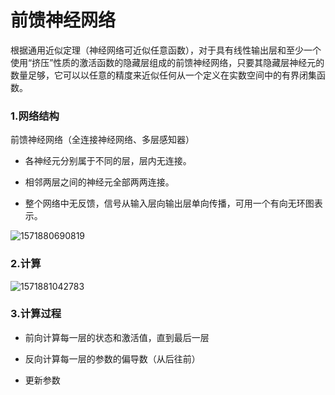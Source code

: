 # 前馈神经网络

​	根据通用近似定理（神经网络可近似任意函数），对于具有线性输出层和至少一个使用“挤压”性质的激活函数的隐藏层组成的前馈神经网络，只要其隐藏层神经元的数量足够，它可以以任意的精度来近似任何从一个定义在实数空间中的有界闭集函数。

### 1.网络结构

前馈神经网络（全连接神经网络、多层感知器）

+ 各神经元分别属于不同的层，层内无连接。

* 相邻两层之间的神经元全部两两连接。

+ 整个网络中无反馈，信号从输入层向输出层单向传播，可用一个有向无环图表示。

![1571880690819](C:\Users\lenovo\AppData\Roaming\Typora\typora-user-images\1571880690819.png)

### 2.计算

![1571881042783](C:\Users\lenovo\AppData\Roaming\Typora\typora-user-images\1571881042783.png)

### 3.计算过程

+ 前向计算每一层的状态和激活值，直到最后一层

+ 反向计算每一层的参数的偏导数（从后往前）

+ 更新参数


